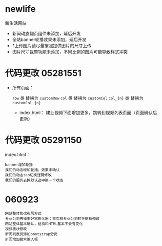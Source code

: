 # newlife
新生活网站
- 新闻动态翻页组件未添加，延后开发
- 全站banner轮播效果未添加，延后开发
- *上传图片请尽量按照提供图片的尺寸上传
- 图片尺寸裁剪功能未添加，不同比例的图片可能导致样式冲突

# 代码更改 05281551
* 所有页面：


    `row` 类 替换为 `customRow`
    `col` 类 替换为 `customCol`
    `col_{n}` 类 替换为 `customCol_{n}`
    - index.html：
    建业视频下面增加更多，跳转到视频列表页面（页面确认后更新）

# 代码更改 05291150
index.html：

    banner增加轮播
    我们的动态增加轮播，效果未确认
    我们的动态tab切换逻辑修改
    我们的服务去掉默认选中第一个状态
    
# 060923

    网站整体修改布局方式
    专业公司去掉美好家孵化器：首页和专业公司的导航有修改
    网站整体基本确认，结构和HTML基本不会有变化
    视频板块修改
    新闻列表页添加bootstrap分页
    新闻增加搜索输入框
